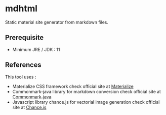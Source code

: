# mdhtml
Static material site generator from markdown files.
## Prerequisite
- Minimum JRE / JDK : 11
## References
This tool uses : 
- Materialize CSS framework check official site at [Materialize](https://materializecss.com/)
- Commonmark-java library for markdown conversion check official site at [Commonmark-java](https://github.com/atlassian/commonmark-java)
- Javascript library chance.js for vectorial image generation check official site at [Chance.js](https://chancejs.com/)
